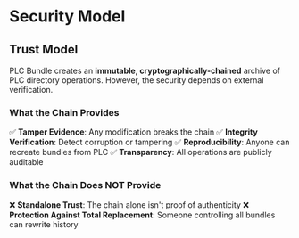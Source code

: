 # Security Model

## Trust Model

PLC Bundle creates an **immutable, cryptographically-chained** archive of PLC directory operations. However, the security depends on external verification.

### What the Chain Provides

✅ **Tamper Evidence**: Any modification breaks the chain
✅ **Integrity Verification**: Detect corruption or tampering
✅ **Reproducibility**: Anyone can recreate bundles from PLC
✅ **Transparency**: All operations are publicly auditable

### What the Chain Does NOT Provide

❌ **Standalone Trust**: The chain alone isn't proof of authenticity
❌ **Protection Against Total Replacement**: Someone controlling all bundles can rewrite history
